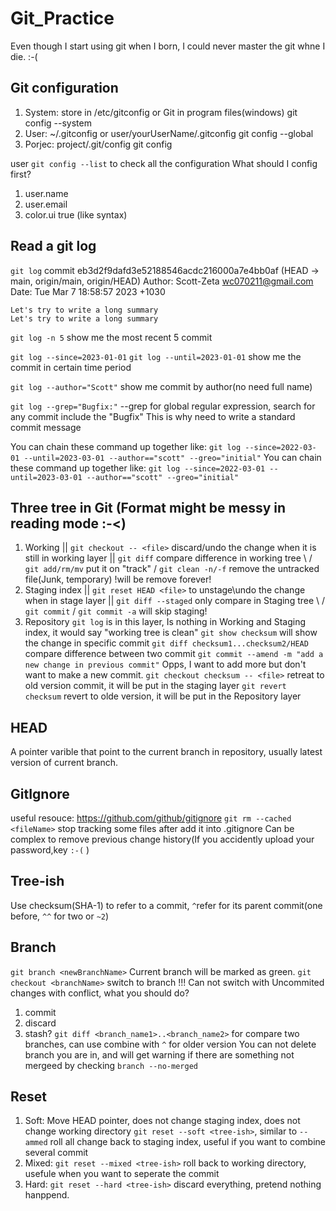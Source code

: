 # Git_Practice

Even though I start using git when I born, I could never master the git whne I die. :-(

## Git configuration
1. System: store in /etc/gitconfig or Git in program files(windows)
    git config --system
2. User: ~/.gitconfig or user/yourUserName/.gitconfig
    git config --global
3. Porjec: project/.git/config
    git config

user ```git config --list``` to check all the configuration
What should I config first?
1. user.name
2. user.email
3. color.ui true (like syntax)

## Read a git log
```git log```
commit eb3d2f9dafd3e52188546acdc216000a7e4bb0af (HEAD -> main, origin/main, origin/HEAD)
Author: Scott-Zeta <wc070211@gmail.com>
Date:   Tue Mar 7 18:58:57 2023 +1030

    Let's try to write a long summary
    Let's try to write a long summary

```git log -n 5```
show me the most recent 5 commit

```git log --since=2023-01-01```
```git log --until=2023-01-01```
show me the commit in certain time period

```git log --author="Scott"```
show me commit by author(no need full name)

```git log --grep="Bugfix:"```
--grep for global regular expression, search for any commit include the "Bugfix"
This is why need to write a standard commit message

You can chain these command up together like:
```git log --since=2022-03-01 --until=2023-03-01 --author=="scott" --greo="initial"``` 
You can chain these command up together like:
```git log --since=2022-03-01 --until=2023-03-01 --author=="scott" --greo="initial"``` 

## Three tree in Git (Format might be messy in reading mode :-<)
1. Working
 ||    ```git checkout -- <file>``` discard/undo the change when it is still in working layer 
 ||    ```git diff``` compare difference in working tree 
\  /   ```git add/rm/mv``` put it on "track"
 \/    ```git clean -n/-f``` remove the untracked file(Junk, temporary) !will be remove forever!
2. Staging index
 ||    ```git reset HEAD <file>``` to unstage\undo the change when in stage layer 
 ||    ```git diff --staged``` only compare in Staging tree
\  /   ```git commit```
 \/    ```git commit -a``` will skip staging!
3. Repository
```git log``` is in this layer, Is nothing in Working and Staging index, it would say "working tree is clean"
```git show checksum``` will show the change in specific commit
```git diff checksum1...checksum2/HEAD``` compare difference between two commit
```git commit --amend -m "add a new change in previous commit"``` Opps, I want to add more but don't want to make a new commit.
```git checkout checksum -- <file>``` retreat to old version commit, it will be put in the staging layer
```git revert checksum``` revert to olde version, it will be put in the Repository layer

## HEAD
A pointer varible that point to the current branch in repository, usually latest version of current branch.

## GitIgnore
useful resouce: https://github.com/github/gitignore
```git rm --cached <fileName>``` stop tracking some files after add it into .gitignore
Can be complex to remove previous change history(If you accidently upload your password,key ```:-(``` )

## Tree-ish
Use checksum(SHA-1) to refer to a commit, ```^```refer for its parent commit(one before, ```^^``` for two or ```~2```)

## Branch
```git branch <newBranchName>``` Current branch will be marked as green.
```git checkout <branchName>``` switch to branch
!!! Can not switch with Uncommited changes with conflict, what you should do?
1. commit
2. discard
3. stash?
```git diff <branch_name1>..<branch_name2>``` for compare two branches, can use combine with ```^``` for older version
You can not delete branch you are in, and will get warning if there are something not mergeed by checking ```branch --no-merged```

## Reset
1. Soft: Move HEAD pointer, does not change staging index, does not change working directory ```git reset --soft <tree-ish>```, similar to ```--ammed``` roll all change back to staging index, useful if you want to combine several commit
2. Mixed: ```git reset --mixed <tree-ish>``` roll back to working directory, usefule when you want to seperate the commit
3. Hard: ```git reset --hard <tree-ish>``` discard everything, pretend nothing hanppend.